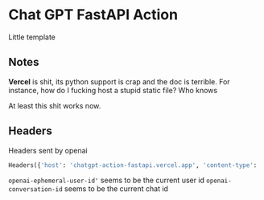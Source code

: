 # Chat GPT FastAPI Action
Little template

## Notes
**Vercel** is shit, its python support is crap and the doc is terrible. For instance, how do I fucking host a stupid static file? Who knows

At least this shit works now.

## Headers

Headers sent by openai

```python
Headers({'host': 'chatgpt-action-fastapi.vercel.app', 'content-type': 'application/json', 'x-real-ip': '23.102.140.124', 'x-vercel-proxy-signature-ts': '1704551807', 'forwarded': 'for=23.102.140.124;host=chatgpt-action-fastapi.vercel.app;proto=https;sig=0QmVhcmVyIGJlM2Y3MDE3ZmZhMDQ2ZTE1ZjI2MmVhMWRhOWM3OGZiNzQ3YWEyZGQ5MDQ3MWIwMDIxM2EwYTliZWQwMTEwZWY=;exp=1704551807', 'x-vercel-deployment-url': 'chatgpt-action-fastapi-nxo7nyha0-francescosaveriozuppichini.vercel.app', 'x-vercel-forwarded-for': '23.102.140.124', 'x-forwarded-for': '23.102.140.124', 'x-forwarded-host': 'chatgpt-action-fastapi.vercel.app', 'openai-ephemeral-user-id': '19b15bb5-f9cf-58eb-8f06-840d3dbd661b', 'x-vercel-ip-latitude': '29.4227', 'openai-gpt-id': 'g-o1WpV3uQ0', 'x-vercel-proxied-for': '23.102.140.124', 'openai-conversation-id': '20ef780d-d805-5be6-8796-7a1737c38796', 'x-vercel-proxy-signature': 'Bearer be3f7017ffa046e15f262ea1da9c78fb747aa2dd90471b00213a0a9bed0110ef', 'x-vercel-id': 'cle1::d7jxv-1704551507000-4d96ae5b07e7', 'traceparent': '00-0000000000000000e9320c8d028b014e-f65a2ea6f18033c0-01', 'user-agent': 'Mozilla/5.0 AppleWebKit/537.36 (KHTML, like Gecko); compatible; ChatGPT-User/1.0; +https://openai.com/bot', 'x-vercel-ip-longitude': '-98.4927', 'accept': '*/*', 'x-forwarded-proto': 'https', 'x-datadog-sampling-priority': '1', 'x-vercel-ip-country': 'US', 'x-vercel-ip-country-region': 'TX', 'x-datadog-trace-id': '16803506959445328206', 'accept-encoding': 'gzip, deflate', 'x-datadog-tags': '_dd.p.dm=-1', 'x-vercel-ip-timezone': 'America/Chicago', 'x-vercel-ip-city': 'San%20Antonio', 'x-datadog-parent-id': '17751552175785391040', 'tracestate': 'dd=s:1;t.dm:-1'}
```
`openai-ephemeral-user-id'` seems to be the current user id
`openai-conversation-id` seems to be the current chat id